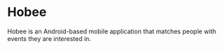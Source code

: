 # Hobee
Hobee is an Android-based mobile application that matches people with events they are interested in.


